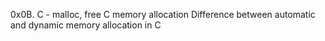 0x0B. C - malloc, free
C memory allocation
Difference between automatic and dynamic memory allocation in C
